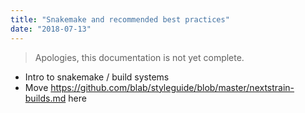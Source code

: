 ```yaml
---
title: "Snakemake and recommended best practices"
date: "2018-07-13"
---
```


> Apologies, this documentation is not yet complete.

* Intro to snakemake / build systems
* Move https://github.com/blab/styleguide/blob/master/nextstrain-builds.md here
